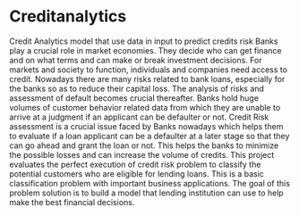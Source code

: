 # Creditanalytics
Credit Analytics model that use data in input to predict credits risk
Banks play a crucial role in market economies. They decide who can get finance and on what terms and can make or break investment decisions. For markets and society to function, individuals and companies need access to credit. Nowadays there are many risks related to bank loans, especially for the banks so as to reduce their capital loss. The analysis of risks and assessment of default becomes crucial thereafter. Banks hold huge volumes of customer behavior related data from which they are unable to arrive at a judgment if an applicant can be defaulter or not. Credit Risk assessment is a crucial issue faced by Banks nowadays which helps them to evaluate if a loan applicant can be a defaulter at a later stage so that they can go ahead and grant the loan or not. This helps the banks to minimize the possible losses and can increase the volume of credits. This project evaluates the perfect execution of credit risk problem to classify the potential customers who are eligible for lending loans. This is a basic classification problem with important business applications. The goal of this problem solution is to build a model that lending institution can use to help make the best financial decisions. 
